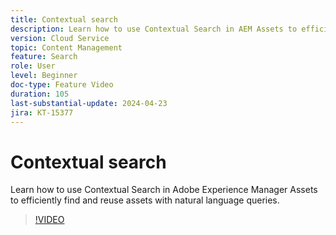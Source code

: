 ```yaml
---
title: Contextual search
description: Learn how to use Contextual Search in AEM Assets to efficiently find assets with natural language queries.
version: Cloud Service
topic: Content Management
feature: Search
role: User
level: Beginner
doc-type: Feature Video
duration: 105
last-substantial-update: 2024-04-23
jira: KT-15377
---
```


# Contextual search

Learn how to use Contextual Search in Adobe Experience Manager Assets to efficiently find and reuse assets with natural language queries.

>[!VIDEO](https://video.tv.adobe.com/v/3428667/?learn=on)
